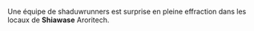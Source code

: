 ﻿Une équipe de shaduwrunners est surprise en pleine effraction dans les locaux de **Shiawase** Aroritech.